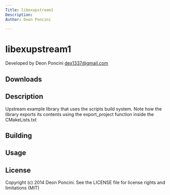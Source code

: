 ```yaml
---
Title: libexupstream1
Description:
Author: Deon Poncini

---
```

libexupstream1
===============

Developed by Deon Poncini <dex1337@gmail.com>

Downloads
---------

Description
-----------
Upstream example library that uses the scripts build system. Note how the
library exports its contents using the export\_project function inside the
CMakeLists.txt

Building
--------

Usage
-----

License
-------
Copyright (c) 2014 Deon Poncini.
See the LICENSE file for license rights and limitations (MIT)
